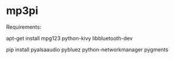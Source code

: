 # mp3pi

Requirements:

apt-get install mpg123 python-kivy libbluetooth-dev

pip install pyalsaaudio pybluez python-networkmanager pygments

